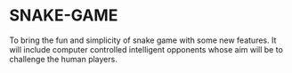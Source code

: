 # SNAKE-GAME
To bring the fun and simplicity of snake game with some new features. It will include  computer controlled intelligent opponents whose aim will be to challenge the human players.
